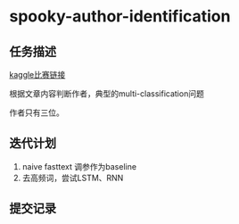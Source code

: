 # spooky-author-identification

## 任务描述

[kaggle比赛链接](https://www.kaggle.com/c/spooky-author-identification)

根据文章内容判断作者，典型的multi-classification问题

作者只有三位。

## 迭代计划

1. naive fasttext 调参作为baseline
2. 去高频词，尝试LSTM、RNN

## 提交记录

<!--记录重要提交尝试的主要策略和修改-->

